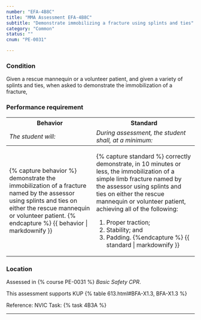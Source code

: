 ```yaml
---
number: "EFA-4B8C"
title: "MMA Assessment EFA-4B8C"
subtitle: "Demonstrate immobilizing a fracture using splints and ties"
category: "Common"
status: ""
cnum: "PE-0031"

---
```

### Condition

Given a rescue mannequin or a volunteer patient, and given a variety of splints and ties, when asked to demonstrate the immobilization of a fracture,

### Performance requirement 

<table width='100%' class='Guidelines'>
 <thead>
 <tr>
     <th class='thirty'>Behavior</th>
     <th class='seventy'>Standard</th>
 </tr>
 <tr>
     <td><em>The student will:</em></td>
     <td><em>During assessment, the student shall, at a minimum:</em></td>
 </tr>
 </thead>
 <tbody>
 

<tr><td>

{% capture behavior %}
demonstrate the immobilization of a fracture named by the assessor using splints and ties on either the rescue mannequin or volunteer patient.
{% endcapture %}
{{ behavior | markdownify }}

</td><td>

{% capture standard %}
correctly demonstrate,  in 10 minutes or less, the immobilization of a simple limb fracture named by the assessor using splints and ties on either the rescue mannequin or volunteer patient, achieving all of the following:
 
1.  Proper traction; 
2.  Stability; and 
3.  Padding.
{%endcapture %}
{{ standard | markdownify }}

</td></tr>



 </tbody>
 </table>

### Location

Assessed in  {% course  PE-0031 %}  *Basic Safety CPR*.

This assessment supports KUP {% table 613.html#BFA-X1.3, BFA-X1.3 %}

Reference: NVIC Task: {% task 4B3A  %}

***

